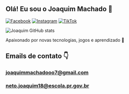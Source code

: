 ## Olá! Eu sou o Joaquim Machado 🤙

[![Facebook](https://img.shields.io/badge/Facebook-1877F2?style=for-the-badge&logo=facebook&logoColor=white)](https://www.facebook.com/profile.php?id=100034588932642&mibextid=ZbWKwL)
[![Instagram](https://img.shields.io/badge/Instagram-E4405F?style=for-the-badge&logo=instagram&logoColor=white)](https://www.instagram.com/joaquim.machadoneto?igsh=cmhmYnJxNXcyc2p0)
[![TikTok](https://img.shields.io/badge/TikTok-000000?style=for-the-badge&logo=tiktok&logoColor=white)](https://www.tiktok.com/@joaquimmachado.neto?_t=8ovDtJHEpe9&_r=1)

![Joaquim GitHub stats](https://github-readme-stats.vercel.app/api?username=JoaquimMachadoNeto&show_icons=true&theme=tokyonight)

 Apaixonado por novas tecnologias, jogos e aprendizado 💙

 ## Emails de contato 👇

### joaquimmachadooo7@gmail.com
### neto.joaquim18@escola.pr.gov.br
